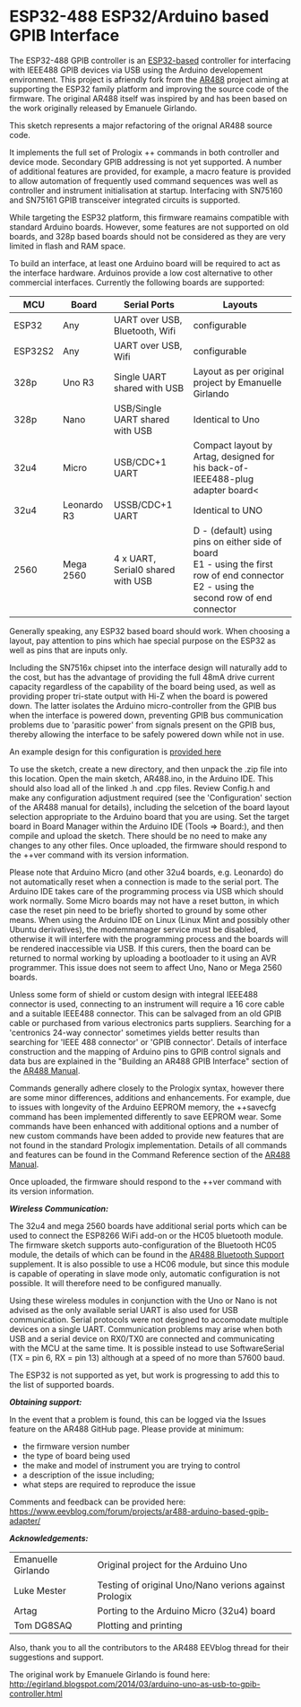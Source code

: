 # ESP32-488 ESP32/Arduino based GPIB Interface


The ESP32-488 GPIB controller is an
[ESP32-based](https://www.espressif.com/en/products/socs/esp32) controller for
interfacing with IEEE488 GPIB devices via USB using the Arduino developement
environment. This project is afriendly fork from the
[AR488](https://github.com/Twilight-Logic/AR488) project aiming at supporting the ESP32
family platform and improving the source code of the firmware. The original AR488 itself
was inspired by and has been based on the work originally released by Emanuele Girlando.

This sketch represents a major refactoring of the orignal AR488 source code.

It implements the full set of Prologix ++ commands in both controller and device mode.
Secondary GPIB addressing is not yet supported. A number of additional features are
provided, for example, a macro feature is provided to allow automation of frequently
used command sequences was well as controller and instrument initialisation at startup.
Interfacing with SN75160 and SN75161 GPIB transceiver integrated circuits is supported.

While targeting the ESP32 platform, this firmware reamains compatible with standard
Arduino boards. However, some features are not supported on old boards, and 328p based
boards should not be considered as they are very limited in flash and RAM space.

To build an interface, at least one Arduino board will be required to act as the
interface hardware. Arduinos provide a low cost alternative to other commercial
interfaces. Currently the following boards are supported:

| MCU  | Board | Serial Ports | Layouts |
| ---- | ----- | ------------ | ------- |
| ESP32 | Any  | UART over USB, Bluetooth, Wifi | configurable |
| ESP32S2 | Any  | UART over USB, Wifi | configurable |
| 328p | Uno R3 |Single UART shared with USB | Layout as per original project by Emanuelle Girlando |
| 328p | Nano | USB/Single UART shared with USB | Identical to Uno |
| 32u4 | Micro | USB/CDC+1 UART | Compact layout by Artag, designed for his back-of-IEEE488-plug adapter board< |
| 32u4 | Leonardo R3 | USSB/CDC+1 UART | Identical to UNO |
| 2560 | Mega 2560 | 4 x UART, Serial0 shared with USB | D - (default) using pins on either side of board<br>E1 - using the first row of end connector<br>E2 - using the second row of end connector</td></tr>

Generally speaking, any ESP32 based board should work. When choosing a layout, pay
attention to pins which hae special purpose on the ESP32 as well as pins that are inputs
only.

Including the SN7516x chipset into the interface design will naturally add to the cost,
but has the advantage of providing the full 48mA drive current capacity regardless of
the capability of the board being used, as well as providing proper tri-state
output with Hi-Z when the board is powered down. The latter isolates the Arduino
micro-controller from the GPIB bus when the interface is powered down, preventing GPIB
bus communication problems due to 'parasitic power' from signals present on the GPIB
bus, thereby allowing the interface to be safely powered down while not in use.

An example design for this configuration is [provided here]()

To use the sketch, create a new directory, and then unpack the .zip file into this
location. Open the main sketch, AR488.ino, in the Arduino IDE. This should also load all
of the linked .h and .cpp files. Review Config.h and make any configuration adjustment
required (see the 'Configuration' section of the AR488 manual for details), including
the selcetion of the board layout selection appropriate to the Arduino board that you
are using. Set the target board in Board Manager within the Arduino IDE (Tools =>
Board:), and then compile and upload the sketch. There should be no need to make any
changes to any other files. Once uploaded, the firmware should respond to the ++ver
command with its version information.

Please note that Arduino Micro (and other 32u4 boards, e.g. Leonardo) do not
automatically reset when a connection is made to the serial port. The Arduino IDE takes
care of the programming process via USB which should work normally. Some Micro boards
may not have a reset button, in which case the reset pin need to be briefly shorted to
ground by some other means. When using the Arduino IDE on Linux (Linux Mint and possibly
other Ubuntu derivatives), the modemmanager service must be disabled, otherwise it will
interfere with the programming process and the boards will be rendered inaccessible via
USB. If this curers, then the board can be returned to normal working by uploading a
bootloader to it using an AVR programmer. This issue does not seem to affect Uno, Nano
or Mega 2560 boards.

Unless some form of shield or custom design with integral IEEE488 connector is used,
connecting to an instrument will require a 16 core cable and a suitable IEEE488
connector. This can be salvaged from an old GPIB cable or purchased from various
electronics parts suppliers. Searching for a 'centronics 24-way connector' sometimes
yields better results than searching for 'IEEE 488 connector' or 'GPIB connector'.
Details of interface construction and the mapping of Arduino pins to GPIB control
signals and data bus are explained in the "Building an AR488 GPIB Interface" section of
the <a href="https://github.com/Twilight-Logic/AR488/blob/master/AR488-manual.pdf">AR488
Manual</a>.

Commands generally adhere closely to the Prologix syntax, however there are some minor
differences, additions and enhancements. For example, due to issues with longevity of
the Arduino EEPROM memory, the ++savecfg command has been implemented differently to
save EEPROM wear. Some commands have been enhanced with additional options and a number
of new custom commands have been added to provide new features that are not found in the
standard Prologix implementation. Details of all commands and features can be found in
the Command Reference section of the <a
href="https://github.com/Twilight-Logic/AR488/blob/master/AR488-manual.pdf">AR488
Manual</a>.

Once uploaded, the firmware should respond to the ++ver command with its version
information.

<b><i>Wireless Communication:</i></b>

The 32u4 and mega 2560 boards have additional serial ports which can be used to connect the ESP8266 WiFi add-on or the HC05 bluetooth module. The firmware sketch supports auto-configuration of the Bluetooth HC05 module, the details of which can be found in the <a href="https://github.com/Twilight-Logic/AR488/blob/master/AR488-Bluetooth.pdf">AR488 Bluetooth Support</a> supplement. It is also possible to use a HC06 module, but since this module is capable of operating in slave mode only, automatic configuration is not possible. It will therefore need to be configured manually.

Using these wireless modules in conjunction with the Uno or Nano is not advised as the only available serial UART is also used for USB communication. Serial protocols were not designed to accomodate multiple devices on a single UART. Communication problems may arise when both USB and a serial device on RX0/TX0 are connected and communicating with the MCU at the same time. It is possible instead to use SoftwareSerial (TX = pin 6, RX = pin 13) although at a speed of no more than 57600 baud.

The ESP32 is not supported as yet, but work is progressing to add this to the list of supported boards.

<b><i>Obtaining support:</i></b>

In the event that a problem is found, this can be logged via the Issues feature on the AR488 GitHub page. Please provide at minimum:

- the firmware version number
- the type of board being used
- the make and model of instrument you are trying to control
- a description of the issue including;
- what steps are required to reproduce the issue

Comments and feedback can be provided here:<BR>
https://www.eevblog.com/forum/projects/ar488-arduino-based-gpib-adapter/

<b><i>Acknowledgements:</i></b>
<table>
<tr><td>Emanuelle Girlando</td><td>Original project for the Arduino Uno</td></tr>
<tr><td>Luke Mester</td><td>Testing of original Uno/Nano verions against Prologix</td></tr>
<tr><td>Artag</td><td>Porting to the Arduino Micro (32u4) board</td></tr>
<tr><td>Tom DG8SAQ</td><td>Plotting and printing</td></tr>
</table>

Also, thank you to all the contributors to the AR488 EEVblog thread for their suggestions and support.

The original work by Emanuele Girlando is found here:<BR>
http://egirland.blogspot.com/2014/03/arduino-uno-as-usb-to-gpib-controller.html
